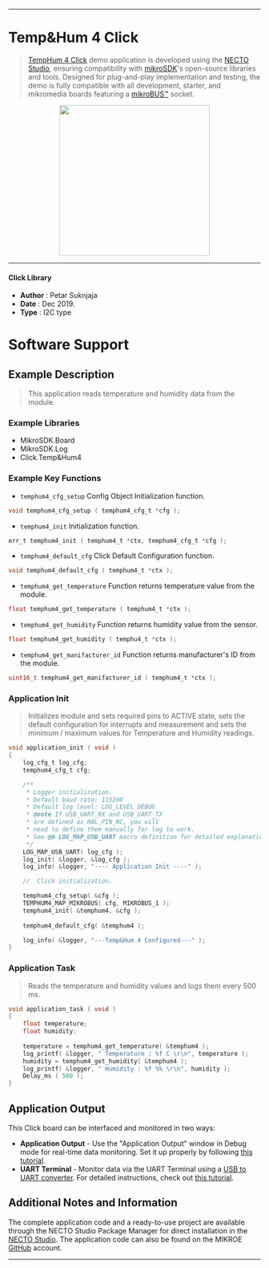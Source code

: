 
---
# Temp&Hum 4 Click

> [TempHum 4 Click](https://www.mikroe.com/?pid_product=MIKROE-2938) demo application is developed using
the [NECTO Studio](https://www.mikroe.com/necto), ensuring compatibility with [mikroSDK](https://www.mikroe.com/mikrosdk)'s
open-source libraries and tools. Designed for plug-and-play implementation and testing, the demo is fully compatible with
all development, starter, and mikromedia boards featuring a [mikroBUS&trade;](https://www.mikroe.com/mikrobus) socket.

<p align="center">
  <img src="https://www.mikroe.com/?pid_product=MIKROE-2938&image=1" height=300px>
</p>

---

#### Click Library

- **Author**        : Petar Suknjaja
- **Date**          : Dec 2019.
- **Type**          : I2C type

# Software Support

## Example Description

> This application reads temperature and humidity data from the module.

### Example Libraries

- MikroSDK.Board
- MikroSDK.Log
- Click.Temp&Hum4

### Example Key Functions

- `temphum4_cfg_setup` Config Object Initialization function. 
```c
void temphum4_cfg_setup ( temphum4_cfg_t *cfg );
``` 
 
- `temphum4_init` Initialization function. 
```c
err_t temphum4_init ( temphum4_t *ctx, temphum4_cfg_t *cfg );
```

- `temphum4_default_cfg` Click Default Configuration function. 
```c
void temphum4_default_cfg ( temphum4_t *ctx );
```

- `temphum4_get_temperature` Function returns temperature value from the module. 
```c
float temphum4_get_temperature ( temphum4_t *ctx );
```
 
- `temphum4_get_humidity` Function returns humidity value from the sensor. 
```c
float temphum4_get_humidity ( temphu4_t *ctx );
```

- `temphum4_get_manifacturer_id` Function returns manufacturer's ID from the module. 
```c
uint16_t temphum4_get_manifacturer_id ( temphum4_t *ctx );
```

### Application Init


> Initializes module and sets required pins to ACTIVE state, sets the default 
> configuration for interrupts and measurement and sets the minimum / maximum values for
> Temperature and Humidity readings. 

```c
void application_init ( void )
{
    log_cfg_t log_cfg;
    temphum4_cfg_t cfg;

    /** 
     * Logger initialization.
     * Default baud rate: 115200
     * Default log level: LOG_LEVEL_DEBUG
     * @note If USB_UART_RX and USB_UART_TX 
     * are defined as HAL_PIN_NC, you will 
     * need to define them manually for log to work. 
     * See @b LOG_MAP_USB_UART macro definition for detailed explanation.
     */
    LOG_MAP_USB_UART( log_cfg );
    log_init( &logger, &log_cfg );
    log_info( &logger, "---- Application Init ----" );

    //  Click initialization.

    temphum4_cfg_setup( &cfg );
    TEMPHUM4_MAP_MIKROBUS( cfg, MIKROBUS_1 );
    temphum4_init( &temphum4, &cfg );
    
    temphum4_default_cfg( &temphum4 );

    log_info( &logger, "---Temp&Hum 4 Configured---" );
}
```

### Application Task

> Reads the temperature and humidity values and logs them every 500 ms.

```c
void application_task ( void )
{
    float temperature;
    float humidity;
    
    temperature = temphum4_get_temperature( &temphum4 );
    log_printf( &logger, " Temperature : %f C \r\n", temperature );
    humidity = temphum4_get_humidity( &temphum4 );
    log_printf( &logger, " Humidity : %f %% \r\n", humidity );
    Delay_ms ( 500 );
}
```

## Application Output

This Click board can be interfaced and monitored in two ways:
- **Application Output** - Use the "Application Output" window in Debug mode for real-time data monitoring.
Set it up properly by following [this tutorial](https://www.youtube.com/watch?v=ta5yyk1Woy4).
- **UART Terminal** - Monitor data via the UART Terminal using
a [USB to UART converter](https://www.mikroe.com/click/interface/usb?interface*=uart,uart). For detailed instructions,
check out [this tutorial](https://help.mikroe.com/necto/v2/Getting%20Started/Tools/UARTTerminalTool).

## Additional Notes and Information

The complete application code and a ready-to-use project are available through the NECTO Studio Package Manager for 
direct installation in the [NECTO Studio](https://www.mikroe.com/necto). The application code can also be found on
the MIKROE [GitHub](https://github.com/MikroElektronika/mikrosdk_click_v2) account.

---
